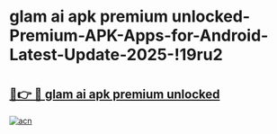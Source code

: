 # glam ai apk premium unlocked-Premium-APK-Apps-for-Android-Latest-Update-2025-!19ru2

# <h2><a href="https://googleone.com">🔗👉 🔴 glam ai apk premium unlocked</a></h2>

[![acn](https://github.com/user-attachments/assets/0f9c940e-d8b0-45ae-aac7-cd30a18b3e1c)](https://googleone.com)


